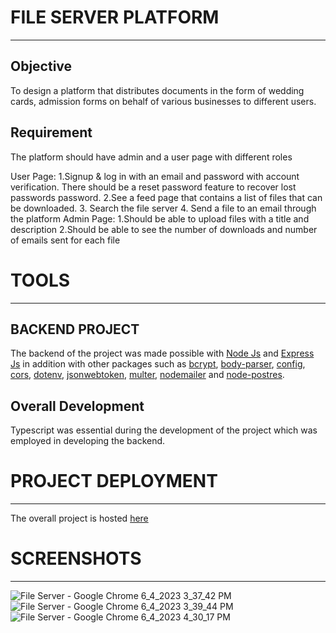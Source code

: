 # FILE SERVER PLATFORM
***
## Objective
To design a platform that distributes documents in the form of wedding cards, admission forms on behalf of various
businesses to different users.
## Requirement
The platform should have admin and a user page with different roles

User Page:
  1.Signup & log in with an email and password with account verification. There should be a reset password feature
  to recover lost passwords password.
  2.See a feed page that contains a list of files that can be downloaded.
  3. Search the file server
  4. Send a file to an email through the platform
Admin Page:
  1.Should be able to upload files with a title and description
  2.Should be able to see the number of downloads and number of emails sent for each file
# TOOLS
***
## BACKEND PROJECT
The backend of the project was made possible with [Node Js](https://nodejs.org/en) and [Express Js](https://expressjs.com/) in addition with
other packages such as [bcrypt](https://www.npmjs.com/package/bcrypt), [body-parser](https://www.npmjs.com/package/body-parser), [config](https://www.npmjs.com/package/config), [cors](https://www.npmjs.com/package/cors), [dotenv](https://www.npmjs.com/package/dotenv), [jsonwebtoken](https://jwt.io/introduction), [multer](https://www.npmjs.com/package/multer), [nodemailer](https://nodemailer.com/about/) and [node-postres](https://node-postgres.com/).
## Overall Development
Typescript was essential during the development of the project which was employed in developing the backend.
# PROJECT DEPLOYMENT
***
The overall project is hosted [here](https://fileserver-production-b09b.up.railway.app/)
# SCREENSHOTS
***
![File Server - Google Chrome 6_4_2023 3_37_42 PM](https://github.com/jfosu/fileServer/assets/114479445/d853f67a-aa20-42cf-9c96-1bcd6034f7af)
![File Server - Google Chrome 6_4_2023 3_39_44 PM](https://github.com/jfosu/fileServer/assets/114479445/30413363-d7b7-4f95-b95c-d84fbad8ea5b)
![File Server - Google Chrome 6_4_2023 4_30_17 PM](https://github.com/jfosu/fileServer/assets/114479445/74556bd2-5230-4e48-b9e8-6f74074dac3c)
